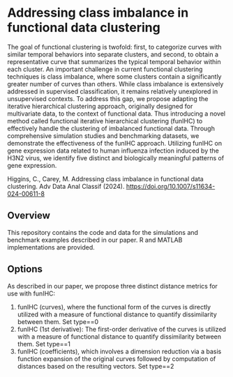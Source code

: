 # Addressing class imbalance in functional data clustering
The goal of functional clustering is twofold: first, to categorize curves with similar temporal behaviors into separate clusters, and second, to obtain a representative curve that summarizes the typical temporal behavior within each cluster. An important challenge in current functional clustering techniques is class imbalance, where some clusters contain a significantly greater number of curves than others. While class imbalance is extensively addressed in supervised classification, it remains relatively unexplored in unsupervised contexts. To address this gap, we propose adapting the iterative hierarchical clustering approach, originally designed for multivariate data, to the context of functional data. Thus introducing a novel method called functional iterative hierarchical clustering (funIHC) to effectively handle the clustering of imbalanced functional data. Through comprehensive simulation studies and benchmarking datasets, we demonstrate the effectiveness of the funIHC approach. Utilizing funIHC on gene expression data related to human influenza infection induced by the H3N2 virus, we identify five distinct and biologically meaningful patterns of gene expression. 

Higgins, C., Carey, M. Addressing class imbalance in functional data clustering. Adv Data Anal Classif (2024). https://doi.org/10.1007/s11634-024-00611-8


## Overview
This repository contains the code and data for the simulations and benchmark examples described in our paper. 
R and MATLAB implementations are provided.

## Options
As described in our paper, we propose three distinct distance metrics for use with
funIHC:
1. funIHC (curves), where the functional form of the curves is directly utilized with
a measure of functional distance to quantify dissimilarity between them. Set type==0
2. funIHC (1st derivative): The first-order derivative of the curves is utilized with
a measure of functional distance to quantify dissimilarity between them. Set type==1
3. funIHC (coefficients), which involves a dimension reduction via a basis function
expansion of the original curves followed by computation of distances based on
the resulting vectors. Set type==2

